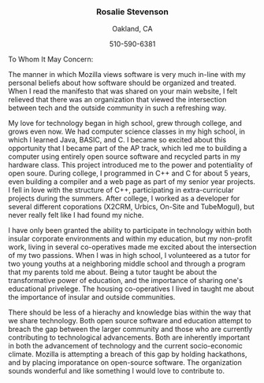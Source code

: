 <h3 align="center">Rosalie Stevenson</h3>
<p align="center">Oakland, CA</p>
<p align="center">510-590-6381</p>

To Whom It May Concern:

The manner in which Mozilla views software is very much in-line with my personal beliefs about how software should be organized and treated. When I read the manifesto that was shared on your main website, I felt relieved that there was an organization that viewed the intersection between tech and the outside community in such a refreshing way. 

My love for technology began in high school, grew through college, and grows even now. We had computer science classes in my high school, in which I learned Java, BASIC, and C. I became so excited about this opportunity that I became part of the AP track, which led me to  building a computer using entirely open source software and recycled parts in my hardware class.  This project introduced me to the power and potentiality of open soure. During college, I programmed in C++ and C for about 5 years, even building a compiler and a web page as part of my senior year projects. I fell in love with the structure of C++, participating in extra-curricular projects during the summers.  After college, I worked as a developer for several different coporations (X2CRM, Urbics, On-Site and TubeMogul), but never really felt like I had found my niche. 

I have only been granted the ability to participate in technology within both insular corporate environments and within my education, but my non-profit work, living in several co-operatives  made me excited about the intersection of my two passions. When I was in high school, I volunteered as a tutor for two young youths at a neighboring middle school and through a program that my parents told me about. Being  a tutor taught be about the transformative power of education, and the importance of sharing one's educational privelege. The housing co-operatives I lived in taught me about the importance of insular and outside communities. 

There should be less of a hierachy and knowledge bias within the way that we share technology. Both open source software and education attempt to breach the gap between the larger community and those who are currently contributing to technological advancements. Both are inherently important in both the advancement of technology and the current socio-economic climate. Mozilla is attempting    a breach of this gap by holding hackathons, and by placing imporatance on open-source software.
The organization sounds wonderful and like something I would love to contribute to. 

